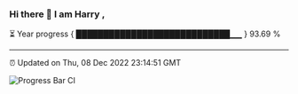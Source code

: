 ### Hi there 👋 I am Harry , 

⏳ Year progress { ████████████████████████████▁▁ } 93.69 %

---

⏰ Updated on Thu, 08 Dec 2022 23:14:51 GMT

![Progress Bar CI](https://github.com/duykhang68/duykhang68/workflows/Progress%20Bar%20CI/badge.svg)
